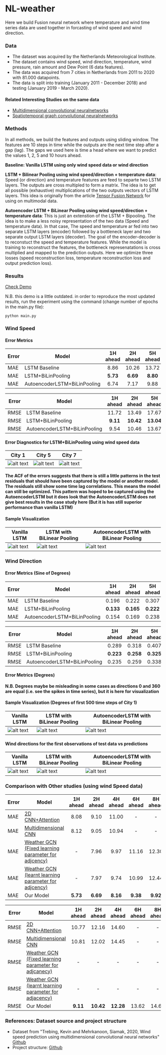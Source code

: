 # NL-weather

Here we build Fusion neural network where temperature and wind time series data are used together in forcasting of wind speed and wind direction. 

### Data

- The dataset was acquired by the Netherlands Meteorological Institute.
- The dataset contains wind speed, wind direction, temperature, wind pressure, rain amount and Dew Point (6 data features). 
- The data was acquired from 7 cities in Netherlands from 2011 to 2020 with 81.000 datapoints. 
- The data is split into training (January 2011 - December 2018) and testing (January 2019 - March 2020).

#### Related Interesting Studies on the same data

- [Multidimensional convolutional neuralnetworks](https://github.com/HansBambel/multidim_conv)
- [Spatiotemporal graph convolutional neuralnetworks](https://github.com/tstanczyk95/WeatherGCNet)

### Methods
In all methods, we build the features and outputs using sliding window. The features are 10 steps in time while the outputs are the next time step after a gap (lag). The gaps we used here is time a head where we want to predict the values 1, 2, 5 and 10 hours ahead. 

**Baseline: Vanilla LSTM using only wind speed data or wind direction**

**LSTM + Bilinear Pooling using wind speed/direction + temperature data**:
Speed (or direction) and temperature features are feed to separte two LSTM layers. The outputs are cross multipled to form a matrix. The idea is to get all possible (exhaustive) multiplications of the two outputs vectors of LSTM layers. This idea is originally from the article [Tensor Fusion Network](https://arxiv.org/abs/1707.07250) for using on multimodal data.

**Autoencoder LSTM + BiLinear Pooling using wind speed/direction + temperature data**:
This is just an extenstion of the LSTM + Bipooling. The idea is to make a less noisy representation of the two data (Speed and temperature data). In that case, The speed and temperature ar fed into two separate LSTM layers (encoder) followed by a bottleneck layer and two separate output LSTM layers (decoder). The goal of the encoder-decoder is to reconstuct the speed and temperature features. While the model is training to reconstruct the features, the bottleneck represenatations is cross multiplied and mapped to the prediction outputs. Here we optimize three losses (speed reconstruction loss, temperature reconstruction loss and output prediction loss).


### Results
[Check Demo](https://github.com/mhmdrdwn/NLweather/blob/main/demo.ipynb)

N.B. this demo is a little outdated. in order to reproduce the most updated results,
run the experiment using the command (change number of epochs in the main.py file):
```
python main.py
```

### Wind Speed

#### Error Metrics

| Error | Model                        | 1H ahead |2H ahead  | 5H ahead|10H ahead  |
|-------| ---------------------------- |:--------:|:--------:|:-------:|:---------:|
| MAE   | LSTM Baseline                |  8.86    | 10.26    |  13.72  |   16.36   | 
| MAE   | LSTM+BiLinPooling            |  **5.73**| **6.69** |**8.80** |  **10.72**| 
| MAE   | AutoencoderLSTM+BiLinPooling |  6.74    | 7.17     |  9.88   |   11.09   | 


| Error | Model                        | 1H ahead |2H ahead  | 5H ahead|10H ahead  |
|-------| ---------------------------- |:--------:|:--------:|:-------:|:---------:|
| RMSE  | LSTM Baseline                |  11.72   | 13.49    |  17.67  |   20.95   | 
| RMSE  | LSTM+BiLinPooling            |  **9.11**| **10.42**|**13.04**| **15.42** |  
| RMSE  | AutoencoderLSTM+BiLinPooling |  9.54    |  10.46   |  13.67  |   15.62   | 


#### Error Diagnostics for LSTM+BiLinPooling using wind speed data
| City 1  | City 5 | City 7 |
|---------------| ---------------------------|-------------------------------------- |
| ![alt text](https://github.com/mhmdrdwn/NLweather/blob/main/plots/city1_error.png) | ![alt text](https://github.com/mhmdrdwn/NLweather/blob/main/plots/city5_error.png) | ![alt text](https://github.com/mhmdrdwn/NLweather/blob/main/plots/city7_error.png) |

**The ACF of the errors suggests that there is still a little patterns in the test residuals that should have been captured by the model or another model. The residuals still show some time lag correlations. This means the model can still be optimized. This pattern was hoped to be captured using the AutoencoderLSTM but it does look that the AutoencoderLSTM does not give best results in the case study here (But it is has still superior performance than vanilla LSTM)**

#### Sample Visualization

| Vanilla LSTM  | LSTM with BiLinear Pooling | AutoencoderLSTM with BiLinear Pooling |
|---------------| ---------------------------|-------------------------------------- |
| ![alt text](https://github.com/mhmdrdwn/NLweather/blob/main/plots/lstm_speed.png) | ![alt text](https://github.com/mhmdrdwn/NLweather/blob/main/plots/lstm_bi_speed.png) | ![alt text](https://github.com/mhmdrdwn/NLweather/blob/main/plots/ae_bi_speed.png) |


### Wind Direction

#### Error Metrics (Sine of Degrees)

| Error | Model                        | 1H ahead  | 2H ahead | 5H ahead  |10H ahead  |
|-------| ---------------------------- |:---------:|:--------:|:---------:|:---------:|
| MAE   | LSTM Baseline                |  0.196    | 0.222    |  0.307    |   0.391   | 
| MAE   | LSTM+BiLinPooling            |  **0.133**| **0.165**|  **0.222**| **0.278** | 
| MAE   | AutoencoderLSTM+BiLinPooling |    0.154  | 0.169    | 0.238     |   0.286   | 


| Error | Model                        | 1H ahead  | 2H ahead | 5H ahead  |10H ahead  |
|-------| ---------------------------- |:---------:|:--------:|:---------:|:---------:|
| RMSE  | LSTM Baseline                |  0.289    | 0.318    |  0.407    |   0.498   | 
| RMSE  | LSTM+BiLinPooling            |  **0.223**| **0.258**|  **0.325**| **0.392** | 
| RMSE  | AutoencoderLSTM+BiLinPooling |  0.235    | 0.259    |   0.338   |    0.396  | 


#### Error Metrics (Degrees)

**N.B. Degrees maybe be misleading in some cases as directions 0 and 360 are equal (i.e. see the spikes in time series), but it is here for visualization**

#### Sample Visualization (Degrees of first 500 time steps of City 1)

| Vanilla LSTM  | LSTM with BiLinear Pooling | AutoencoderLSTM with BiLinear Pooling |
|---------------| -------------------------- | ------------------------------------- |
| ![alt text](https://github.com/mhmdrdwn/NLweather/blob/main/plots/lstm_dir.png) | ![alt text](https://github.com/mhmdrdwn/NLweather/blob/main/plots/lstm_bi_dir.png) | ![alt text](https://github.com/mhmdrdwn/NLweather/blob/main/plots/ae_bi_dir.png) |

#### Wind directions for the first observations of test data vs predictions
| Vanilla LSTM  | LSTM with BiLinear Pooling | AutoencoderLSTM with BiLinear Pooling |
|---------------| -------------------------- | ------------------------------------- |
| ![alt text](https://github.com/mhmdrdwn/NLweather/blob/main/plots/lstm_dir2.png) | ![alt text](https://github.com/mhmdrdwn/NLweather/blob/main/plots/lstm_bi_dir2.png) | ![alt text](https://github.com/mhmdrdwn/NLweather/blob/main/plots/ae_bi_dir2.png) |



### Comparison with Other studies (using wind Speed data)

| Error | Model                        | 1H ahead  | 2H ahead | 4H ahead | 6H ahead | 8H ahead  |10H ahead  |
|-------| ---------------------------- |:---------:|:--------:|:--------:|:--------:|:---------:|:---------:|
| MAE   | [2D CNN+Attention](https://github.com/HansBambel/multidim_conv) |  8.08        | 9.10    |  11.00    |   -     | - | - |
| MAE   | [Multidimensional CNN](https://github.com/HansBambel/multidim_conv) |  8.12    | 9.05    |  10.94    |   -     | - |-  |
| MAE   | [Weather GCN (Fixed learning parameter for adjcency)](https://github.com/tstanczyk95/WeatherGCNet)   |  -       | 7.96    |  9.97        |   11.16 | 12.30 | 13.33 |
| MAE   | [Weather GCN (learnt learning parameter for adjcency)](https://github.com/tstanczyk95/WeatherGCNet)   |  -       | 7.97    |  9.74    |   10.99 | 12.44  | 13.55 |
| MAE   | Our Model |    **5.73**  | **6.69**   | **8.16** | **9.38**     | **9.92**  | **10.72**   |    


| Error | Model                        | 1H ahead  | 2H ahead | 4H ahead | 6H ahead | 8H ahead  |10H ahead  |
|-------| ---------------------------- |:---------:|:--------:|:--------:|:--------:|:---------:|:---------:|
| RMSE   | [2D CNN+Attention](https://github.com/HansBambel/multidim_conv) |  10.77        | 12.16    |  14.60    |   -     | - | - |
| RMSE   | [Multidimensional CNN](https://github.com/HansBambel/multidim_conv) |  10.81    | 12.02    |  14.45    |   -     | - |-  |
| RMSE   | [Weather GCN (Fixed learning parameter for adjcanecy)](https://github.com/tstanczyk95/WeatherGCNet)   |  -       | -    |  -        |   - | - | - |
| RMSE   | [Weather GCN (learnt learning parameter for adjacency)](https://github.com/tstanczyk95/WeatherGCNet)   |  -       | -    |  -    |   - | -  | - |
| RMSE   | Our Model |    **9.11**  | **10.42**   | **12.28** | 13.62     |  14.63  | 15.42   |




### References: Dataset source and project structure
- Dataset from "Trebing, Kevin and Mehrkanoon, Siamak, 2020, Wind speed prediction using multidimensional convolutional neural networks" [Github](https://github.com/HansBambel/multidim_conv)
- Project structure: [Github](https://github.com/ossez-com/python-project-structure-sample)

